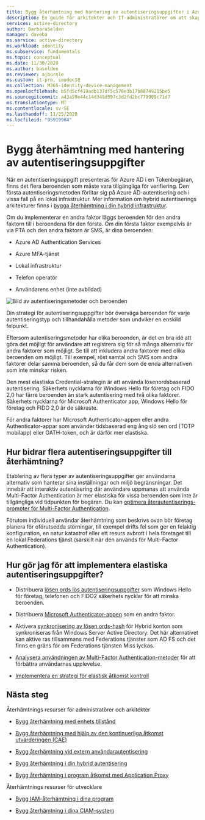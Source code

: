 ```yaml
---
title: Bygg återhämtning med hantering av autentiseringsuppgifter i Azure Active Directory
description: En guide för arkitekter och IT-administratörer om att skapa en strategi för elastiska autentiseringsuppgifter.
services: active-directory
author: BarbaraSelden
manager: daveba
ms.service: active-directory
ms.workload: identity
ms.subservice: fundamentals
ms.topic: conceptual
ms.date: 11/30/2020
ms.author: baselden
ms.reviewer: ajburnle
ms.custom: it-pro, seodec18
ms.collection: M365-identity-device-management
ms.openlocfilehash: b5fd5cf419adb137df5c578e3b17b88749215be5
ms.sourcegitcommit: a43a59e44c14d349d597c3d2fd2bc779989c71d7
ms.translationtype: MT
ms.contentlocale: sv-SE
ms.lasthandoff: 11/25/2020
ms.locfileid: "95919984"
---
```

# <a name="build-resilience-with-credential-management"></a>Bygg återhämtning med hantering av autentiseringsuppgifter

När en autentiseringsuppgift presenteras för Azure AD i en Tokenbegäran, finns det flera beroenden som måste vara tillgängliga för verifiering. Den första autentiseringsmetoden förlitar sig på Azure AD-autentisering och i vissa fall på en lokal infrastruktur. Mer information om hybrid autentiserings arkitekturer finns i [bygga återhämtning i din hybrid infrastruktur](resilience-in-hybrid.md). 

Om du implementerar en andra faktor läggs beroenden för den andra faktorn till i beroendena för den första. Om din första faktor exempelvis är via PTA och den andra faktorn är SMS, är dina beroenden:

* Azure AD Authentication Services

* Azure MFA-tjänst

* Lokal infrastruktur

* Telefon operatör

* Användarens enhet (inte avbildad)

 
![Bild av autentiseringsmetoder och beroenden](./media/resilience-in-credentials/admin-resilience-credentials.png)

Din strategi för autentiseringsuppgifter bör överväga beroenden för varje autentiseringstyp och tillhandahålla metoder som undviker en enskild felpunkt. 

Eftersom autentiseringsmetoder har olika beroenden, är det en bra idé att göra det möjligt för användare att registrera sig för så många alternativ för andra faktorer som möjligt. Se till att inkludera andra faktorer med olika beroenden om möjligt. Till exempel, röst samtal och SMS som andra faktorer delar samma beroenden, så du får dem som de enda alternativen som inte minskar risken.

Den mest elastiska Credential-strategin är att använda lösenordsbaserad autentisering. Säkerhets nycklarna för Windows Hello för företag och FIDO 2,0 har färre beroenden än stark autentisering med två olika faktorer. Säkerhets nycklarna för Microsoft Authenticator app, Windows Hello för företag och FIDO 2,0 är de säkraste. 

För andra faktorer har Microsoft Authenticator-appen eller andra Authenticator-appar som använder tidsbaserad eng ång slö sen ord (TOTP mobilapp) eller OATH-token, och är därför mer elastiska.

## <a name="how-do-multiple-credentials-help-resilience"></a>Hur bidrar flera autentiseringsuppgifter till återhämtning?

Etablering av flera typer av autentiseringsuppgifter ger användarna alternativ som hanterar sina inställningar och miljö begränsningar. Det innebär att interaktiv autentisering där användare uppmanas att använda Multi-Factor Authentication är mer elastiska för vissa beroenden som inte är tillgängliga vid tidpunkten för begäran. Du kan [optimera återautentiserings-prompter för Multi-Factor Authentication](../authentication/concepts-azure-multi-factor-authentication-prompts-session-lifetime.md).

Förutom individuell användar återhämtning som beskrivs ovan bör företag planera för oförutsedda störningar, till exempel drifts fel som ger en felaktig konfiguration, en natur katastrof eller ett resurs avbrott i hela företaget till en lokal Federations tjänst (särskilt när den används för Multi-Factor Authentication). 

## <a name="how-do-i-implement-resilient-credentials"></a>Hur gör jag för att implementera elastiska autentiseringsuppgifter?

* Distribuera [lösen ords lös autentiseringsuppgifter](../authentication/howto-authentication-passwordless-deployment.md) som Windows Hello för företag, telefonen och FIDO2 säkerhets nycklar för att minska beroenden.

* Distribuera [Microsoft Authenticator-appen](../user-help/user-help-auth-app-overview.md) som en andra faktor.

* Aktivera [synkronisering av lösen ords-hash](../hybrid/whatis-phs.md) för Hybrid konton som synkroniseras från Windows Server Active Directory. Det här alternativet kan aktive ras tillsammans med Federations tjänster som AD FS och det finns en gräns för om Federations tjänsten Miss lyckas.

* [Analysera användningen av Multi-Factor Authentication-metoder](https://docs.microsoft.com/samples/azure-samples/azure-mfa-authentication-method-analysis/azure-mfa-authentication-method-analysis/) för att förbättra användarnas upplevelse.

* [Implementera en strategi för elastisk åtkomst kontroll](../authentication/concept-resilient-controls.md)

## <a name="next-steps"></a>Nästa steg
Återhämtnings resurser för administratörer och arkitekter
 
* [Bygg återhämtning med enhets tillstånd](resilience-with-device-states.md)

* [Bygg återhämtning med hjälp av den kontinuerliga åtkomst utvärderingen (CAE)](resilience-with-continuous-access-evaluation.md)

* [Bygg återhämtning vid extern användarautentisering](resilience-b2b-authentication.md)

* [Bygg återhämtning i din hybrid autentisering](resilience-in-hybrid.md)

* [Bygg återhämtning i program åtkomst med Application Proxy](resilience-on-premises-access.md)

Återhämtnings resurser för utvecklare

* [Bygg IAM-återhämtning i dina program](resilience-app-development-overview.md)

* [Bygg återhämtning i dina CIAM-system](resilience-b2c.md)

